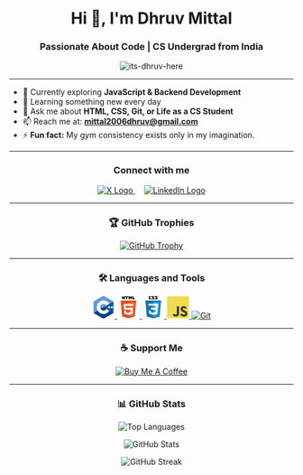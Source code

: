 <h1 align="center">Hi 👋, I'm Dhruv Mittal</h1>
<h3 align="center">Passionate About Code | CS Undergrad from India</h3>

<p align="center">
  <img src="https://komarev.com/ghpvc/?username=its-dhruv-here&label=Profile%20views&color=0e75b6&style=flat" alt="its-dhruv-here" />
</p>

---

- 🔭 Currently exploring **JavaScript & Backend Development**
- 🌱 Learning something new every day
- 💬 Ask me about **HTML, CSS, Git, or Life as a CS Student**
- 📫 Reach me at: **mittal2006dhruv@gmail.com**
- ⚡ **Fun fact:** My gym consistency exists only in my imagination.

---

<h3 align="center">Connect with me</h3>
<p align="center">
  <a href="https://twitter.com/its_dhruv_here_" target="_blank" rel="noreferrer">
    <img src="https://cdn-icons-png.flaticon.com/512/5969/5969020.png" alt="X Logo" height="40" width="40" />
  </a>
  &nbsp;&nbsp;&nbsp;
  <a href="https://www.linkedin.com/in/dhruv-mittal-38957830a/" target="_blank" rel="noreferrer">
    <img src="https://cdn-icons-png.flaticon.com/512/174/174857.png" alt="LinkedIn Logo" height="40" width="40" />
  </a>
</p>

---

<h3 align="center">🏆 GitHub Trophies</h3>
<p align="center">
  <a href="https://github.com/ryo-ma/github-profile-trophy" target="_blank" rel="noreferrer">
    <img src="https://github-profile-trophy.vercel.app/?username=its-dhruv-here&theme=algolia" alt="GitHub Trophy" />
  </a>
</p>

---

<h3 align="center">🛠️ Languages and Tools</h3>
<p align="center">
  <a href="https://www.w3schools.com/cpp/" target="_blank" rel="noreferrer">
    <img src="https://raw.githubusercontent.com/devicons/devicon/master/icons/cplusplus/cplusplus-original.svg" alt="C++" width="40" height="40"/>
  </a>
  <a href="https://www.w3.org/html/" target="_blank" rel="noreferrer">
    <img src="https://raw.githubusercontent.com/devicons/devicon/master/icons/html5/html5-original-wordmark.svg" alt="HTML" width="40" height="40"/>
  </a>
  <a href="https://www.w3schools.com/css/" target="_blank" rel="noreferrer">
    <img src="https://raw.githubusercontent.com/devicons/devicon/master/icons/css3/css3-original-wordmark.svg" alt="CSS" width="40" height="40"/>
  </a>
  <a href="https://developer.mozilla.org/en-US/docs/Web/JavaScript" target="_blank" rel="noreferrer">
    <img src="https://raw.githubusercontent.com/devicons/devicon/master/icons/javascript/javascript-original.svg" alt="JavaScript" width="40" height="40"/>
  </a>
  <a href="https://git-scm.com/" target="_blank" rel="noreferrer">
    <img src="https://www.vectorlogo.zone/logos/git-scm/git-scm-icon.svg" alt="Git" width="40" height="40"/>
  </a>
</p>

---

<h3 align="center">☕ Support Me</h3>
<p align="center">
  <a href="https://buymeacoffee.com/its_dhruv_here" target="_blank" rel="noreferrer">
    <img src="https://cdn.buymeacoffee.com/buttons/v2/default-yellow.png" height="50" width="210" alt="Buy Me A Coffee" />
  </a>
</p>

---

<h3 align="center">📊 GitHub Stats</h3>
<p align="center">
  <img src="https://github-readme-stats.vercel.app/api/top-langs?username=its-dhruv-here&show_icons=true&locale=en&layout=compact&theme=radical" alt="Top Languages" />
</p>

<p align="center">
  <img src="https://github-readme-stats.vercel.app/api?username=its-dhruv-here&show_icons=true&locale=en&theme=radical" alt="GitHub Stats" />
</p>

<p align="center">
  <img src="https://github-readme-streak-stats.herokuapp.com/?user=its-dhruv-here&theme=radical" alt="GitHub Streak" />
</p>
